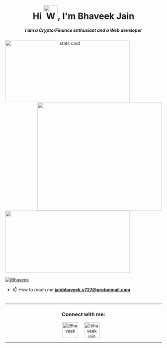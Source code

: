 <h1 align="center">Hi <img src="https://raw.githubusercontent.com/nixin72/nixin72/master/wave.gif" 
         alt="Waving hand animated gif"
         height="45"
         width="45" />, I'm Bhaveek Jain</h1>
<h5 align="center">
I am a Crypto/Finance enthusiast and a Web developer  
</h5>

<p>
<a align= "center" href="https://github.com/bhaveek424">
<img alt= "stats card" height="200px" width="400" src="https://github-readme-streak-stats.herokuapp.com/?user=bhaveek424&theme=buefy">
<img align="right" height="350" width="400" src="https://cdn.dribbble.com/users/2238041/screenshots/4763918/working.gif" /> </a>
</p>
<img height="200px" width="400" src="https://github-readme-stats.vercel.app/api?username=bhaveek424&count_private=true&theme=buefy&show_icons=true" />

<p align="left"> <a href="https://twitter.com/jBhaveek" target="blank"><img src="https://img.shields.io/twitter/follow/jBhaveek?logo=twitter&style=for-the-badge" alt="jBhaveek" /></a> </p>

- 📫 How to reach me **jainbhaveek.v727@protonmail.com**
<br><br>
<hr>

<h3 align="center">Connect with me:</h3>
<p align="center">
<a href="https://twitter.com/jBhaveek" target="blank"><img align="center" src="https://img.icons8.com/cute-clipart/64/000000/twitter.png" alt="jBhaveek" height="50" width="50" /></a> &nbsp;&nbsp;&nbsp;
<a href="https://www.linkedin.com/in/bhaveek-jain-3590991a7/" target="blank"><img align="center" src="https://img.icons8.com/cute-clipart/64/000000/linkedin.png" alt="bhaveek jain" height="50" width="50" /></a>&nbsp;&nbsp;&nbsp;&nbsp;
</p>

<hr>



